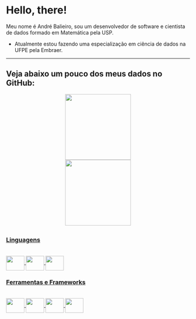 # Hello, there!

<!--
**Balieiro13/Balieiro13** is a ✨ _special_ ✨ repository because its `README.md` (this file) appears on your GitHub profile.

Here are some ideas to get you started:

- 🔭 I’m currently working on ...
- 🌱 I’m currently learning ...
- 👯 I’m looking to collaborate on ...
- 🤔 I’m looking for help with ...
- 💬 Ask me about ...
- 📫 How to reach me: ...
- 😄 Pronouns: ...
- ⚡ Fun fact: ...
-->

Meu nome é André Balieiro, sou um desenvolvedor de software e cientista de dados formado em Matemática pela USP.

* Atualmente estou fazendo uma especialização em ciência de dados na UFPE pela Embraer.

---
## Veja abaixo um pouco dos meus dados no GitHub:

<div align="center">
  <a href="https://github.com/Balieiro13">
  <img height="180em" src="https://github-readme-stats.vercel.app/api?username=balieiro13&show_icons=true&theme=nord&include_all_commits=true&count_private=true"/>
</div>
  <div align="center">
  <a href="https://github.com/Balieiro13">
  <img height="180em" src="https://github-readme-stats.vercel.app/api/top-langs/?username=balieiro13&layout=compact&langs_count=7&theme=nord"/>
</div>
    
##
### Linguagens
    
<div style="diplay: inline_block"><br>
  
  <img align="center" height="40" width="50" src="https://cdn.jsdelivr.net/gh/devicons/devicon/icons/python/python-original.svg" />
  <img align="center" height="40" width="50" src="https://cdn.jsdelivr.net/gh/devicons/devicon/icons/c/c-original.svg" />
  <img align="center" height="40" width="50" src="https://cdn.jsdelivr.net/gh/devicons/devicon/icons/postgresql/postgresql-original.svg" /> 
      
</div>

### Ferramentas e Frameworks
<div style="diplay: inline_block"><br>

  <img align="center" height="40" width="50" src="https://cdn.jsdelivr.net/gh/devicons/devicon/icons/numpy/numpy-original.svg" />          
  <img align="center" height="40" width="50" src="https://cdn.jsdelivr.net/gh/devicons/devicon/icons/pandas/pandas-original-wordmark.svg" />   
  <img align="center" height="40" width="50" src="https://cdn.jsdelivr.net/gh/devicons/devicon/icons/jupyter/jupyter-original-wordmark.svg" />
  <img align="center" height="40" width="50" src="https://cdn.jsdelivr.net/gh/devicons/devicon/icons/django/django-plain.svg" />
         
</div>


          
          
    
    
